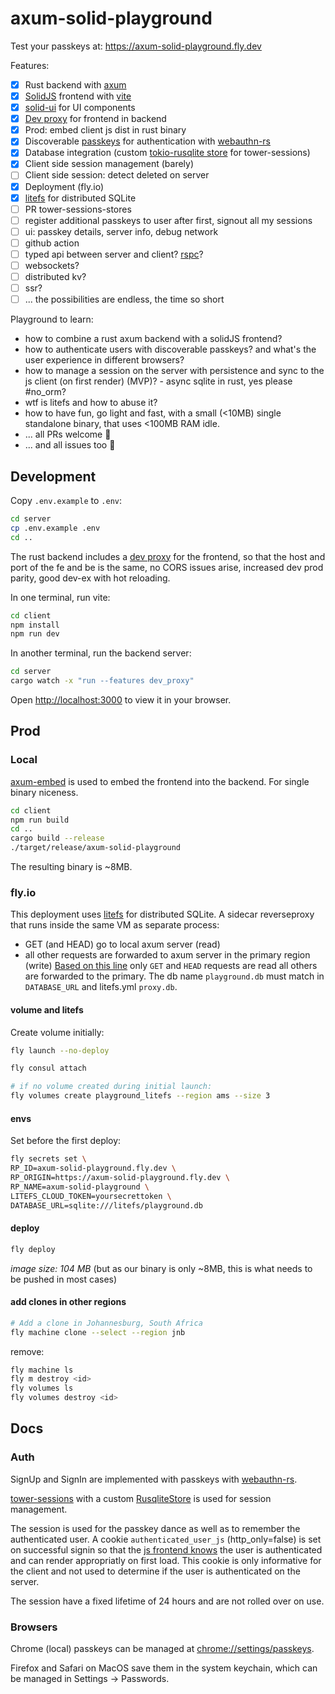 # axum-solid-playground

Test your passkeys at: https://axum-solid-playground.fly.dev

Features:
- [x] Rust backend with [axum](https://github.com/tokio-rs/axum)
- [x] [SolidJS](https://www.solidjs.com) frontend with [vite](https://vitejs.dev/)
- [x] [solid-ui](https://www.solid-ui.com/) for UI components
- [x] [Dev proxy](./server/src/proxy.rs) for frontend in backend
- [x] Prod: embed client js dist in rust binary 
- [x] Discoverable [passkeys](https://www.passkeys.io/technical-details) for authentication with [webauthn-rs](https://github.com/kanidm/webauthn-rs/blob/d278c56adfa39a0723c79bdcd461644194bc5138/webauthn-rs/src/lib.rs#L1270)
- [x] Database integration (custom [tokio-rusqlite store](./server/src/rusqlite_session_store.rs) for tower-sessions) 
- [x] Client side session management (barely)
- [ ] Client side session: detect deleted on server
- [x] Deployment (fly.io)
- [x] [litefs](https://fly.io/docs/litefs/) for distributed SQLite
- [ ] PR tower-sessions-stores
- [ ] register additional passkeys to user after first, signout all my sessions
- [ ] ui: passkey details, server info, debug network
- [ ] github action
- [ ] typed api between server and client? [rspc](https://github.com/oscartbeaumont/rspc)?
- [ ] websockets?
- [ ] distributed kv?
- [ ] ssr?
- [ ] ... the possibilities are endless, the time so short

Playground to learn:
- how to combine a rust axum backend with a solidJS frontend?
- how to authenticate users with discoverable passkeys? and what's the user experience in different browsers?
- how to manage a session on the server with persistence and sync to the js client (on first render) (MVP)? - async sqlite in rust, yes please #no_orm?
- wtf is litefs and how to abuse it?
- how to have fun, go light and fast, with a small (<10MB) single standalone binary, that uses <100MB RAM idle.
- ... all PRs welcome 💓
- ... and all issues too 🤗

## Development

Copy `.env.example` to `.env`:
```bash
cd server
cp .env.example .env
cd ..
```

The rust backend includes a [dev proxy](./server/src/proxy.rs) for the frontend, so that the host and port of the fe and be is the same, no CORS issues arise, increased dev prod parity, good dev-ex with hot reloading.

In one terminal, run vite:
```bash
cd client
npm install
npm run dev
```

In another terminal, run the backend server:
```bash
cd server
cargo watch -x "run --features dev_proxy"
```

Open [http://localhost:3000](http://localhost:3000) to view it in your browser.

## Prod

### Local
[axum-embed](https://github.com/informationsea/axum-embed) is used to embed the frontend into the backend. For single binary niceness.

```bash
cd client
npm run build
cd ..
cargo build --release
./target/release/axum-solid-playground
```
The resulting binary is ~8MB.

### fly.io
This deployment uses [litefs](https://fly.io/docs/litefs) for distributed SQLite.
A sidecar reverseproxy that runs inside the same VM as separate process:
- GET (and HEAD) go to local axum server (read)
- all other requests are forwarded to axum server in the primary region (write)
[Based on this line](https://github.com/superfly/litefs/blob/63eab529dc3353e8d159e097ffc4caa7badb8cb3/http/proxy_server.go#L210) only `GET` and `HEAD` requests are read all others are forwarded to the primary.
The db name `playground.db` must match in `DATABASE_URL` and litefs.yml `proxy.db`.

#### volume and litefs
Create volume initially:
```bash
fly launch --no-deploy

fly consul attach

# if no volume created during initial launch:
fly volumes create playground_litefs --region ams --size 3
```

#### envs
Set before the first deploy:
```bash
fly secrets set \
RP_ID=axum-solid-playground.fly.dev \
RP_ORIGIN=https://axum-solid-playground.fly.dev \
RP_NAME=axum-solid-playground \
LITEFS_CLOUD_TOKEN=yoursecrettoken \
DATABASE_URL=sqlite:///litefs/playground.db
```

#### deploy

```bash
fly deploy
```
*image size: 104 MB* (but as our binary is only ~8MB, this is what needs to be pushed in most cases)

#### add clones in other regions
```bash
# Add a clone in Johannesburg, South Africa
fly machine clone --select --region jnb
```
remove:
```bash
fly machine ls
fly m destroy <id>
fly volumes ls
fly volumes destroy <id>
```

## Docs

### Auth
SignUp and SignIn are implemented with passkeys with [webauthn-rs](https://github.com/kanidm/webauthn-rs).

[tower-sessions](https://github.com/maxcountryman/tower-sessions/tree/52983f026f0c805598e68f82647a0865b29a60bd) with a custom [RusqliteStore](./server/src/rusqlite_session_store.rs) is used for session management.

The session is used for the passkey dance as well as to remember the authenticated user.
A cookie `authenticated_user_js` (http_only=false) is set on successful signin so that the [js frontend knows](./client/src/components/auth/AuthContext.tsx) the user is authenticated and can render appropriatly on first load.
This cookie is only informative for the client and not used to determine if the user is authenticated on the server.

The session have a fixed lifetime of 24 hours and are not rolled over on use.


### Browsers

Chrome (local) passkeys can be managed at [chrome://settings/passkeys](chrome://settings/passkeys).

Firefox and Safari on MacOS save them in the system keychain, which can be managed in Settings -> Passwords.